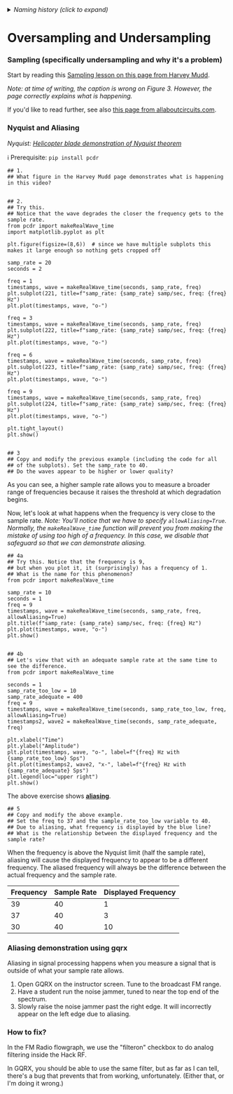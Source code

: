 <details><summary><i>Naming history (click to expand)</i></summary>
<pre>
2022 Aug 08: 050-Nyquist.md
2022 Aug 30: 090-Nyquist.md 
2023 Jan 04: 082-Nyquist.md 
2023 Jan 23: 082LATER-Nyquist.md 
2023 Jan 28: 999-Nyquist.md
2023 May 22: 040_Nyquist.md
2023 Aug 23: 030_Oversampling_Undersampling.md
</pre>
</details>

# Oversampling and Undersampling

### Sampling (specifically undersampling and why it's a problem)

Start by reading this [Sampling lesson on this page from Harvey Mudd](https://gallicchio.github.io/learnSDR/lesson06.html).

_Note: at time of writing, the caption is wrong on Figure 3. However, the page correctly explains what is happening._

If you'd like to read further, see also [this page from allaboutcircuits.com](https://www.allaboutcircuits.com/technical-articles/nyquist-shannon-theorem-understanding-sampled-systems/).

### Nyquist and Aliasing

_Nyquist: [Helicopter blade demonstration of Nyquist theorem](https://www.youtube.com/watch?v=yr3ngmRuGUc)_

ℹ️ Prerequisite: `pip install pcdr`


```python3
## 1.
## What figure in the Harvey Mudd page demonstrates what is happening in this video? 


## 2. 
## Try this.
## Notice that the wave degrades the closer the frequency gets to the sample rate.
from pcdr import makeRealWave_time
import matplotlib.pyplot as plt

plt.figure(figsize=(8,6))  # since we have multiple subplots this makes it large enough so nothing gets cropped off

samp_rate = 20
seconds = 2

freq = 1
timestamps, wave = makeRealWave_time(seconds, samp_rate, freq)
plt.subplot(221, title=f"samp_rate: {samp_rate} samp/sec, freq: {freq} Hz")
plt.plot(timestamps, wave, "o-")

freq = 3
timestamps, wave = makeRealWave_time(seconds, samp_rate, freq)
plt.subplot(222, title=f"samp_rate: {samp_rate} samp/sec, freq: {freq} Hz")
plt.plot(timestamps, wave, "o-")

freq = 6
timestamps, wave = makeRealWave_time(seconds, samp_rate, freq)
plt.subplot(223, title=f"samp_rate: {samp_rate} samp/sec, freq: {freq} Hz")
plt.plot(timestamps, wave, "o-")

freq = 9
timestamps, wave = makeRealWave_time(seconds, samp_rate, freq)
plt.subplot(224, title=f"samp_rate: {samp_rate} samp/sec, freq: {freq} Hz")
plt.plot(timestamps, wave, "o-")

plt.tight_layout()
plt.show()


## 3
## Copy and modify the previous example (including the code for all
## of the subplots). Set the samp_rate to 40.
## Do the waves appear to be higher or lower quality?
```

As you can see, a higher sample rate allows you to measure a broader range of frequencies because it raises the threshold at which degradation begins.

Now, let's look at what happens when the frequency is very close to the sample rate. _Note: You'll notice that we have to specify `allowAliasing=True`. Normally, the `makeRealWave_time` function will prevent you from making the mistake of using too high of a frequency. In this case, we disable that safeguard so that we can demonstrate aliasing._

```python3
## 4a
## Try this. Notice that the frequency is 9,
## but when you plot it, it (surprisingly) has a frequency of 1.
## What is the name for this phenomenon? 
from pcdr import makeRealWave_time

samp_rate = 10
seconds = 1
freq = 9
timestamps, wave = makeRealWave_time(seconds, samp_rate, freq, allowAliasing=True)
plt.title(f"samp_rate: {samp_rate} samp/sec, freq: {freq} Hz")
plt.plot(timestamps, wave, "o-")
plt.show()


## 4b
## Let's view that with an adequate sample rate at the same time to see the difference.
from pcdr import makeRealWave_time

seconds = 1
samp_rate_too_low = 10
samp_rate_adequate = 400
freq = 9
timestamps, wave = makeRealWave_time(seconds, samp_rate_too_low, freq, allowAliasing=True)
timestamps2, wave2 = makeRealWave_time(seconds, samp_rate_adequate, freq)

plt.xlabel("Time")
plt.ylabel("Amplitude")
plt.plot(timestamps, wave, "o-", label=f"{freq} Hz with {samp_rate_too_low} Sps")
plt.plot(timestamps2, wave2, "x-", label=f"{freq} Hz with {samp_rate_adequate} Sps")
plt.legend(loc="upper right")
plt.show()
```

The above exercise shows [**aliasing**](https://gallicchio.github.io/learnSDR/lesson06.html).

```python3
## 5
## Copy and modify the above example.
## Set the freq to 37 and the sample_rate_too_low variable to 40.
## Due to aliasing, what frequency is displayed by the blue line?
## What is the relationship between the displayed frequency and the sample rate?
```

When the frequency is above the Nyquist limit (half the sample rate), aliasing will cause the displayed frequency to appear to be a different frequency. The aliased frequency will always be the difference between the actual frequency and the sample rate.
  
|  Frequency | Sample Rate | Displayed Frequency |
|-----|-----|-----|
| 39| 40 | 1 |
| 37| 40 | 3 |
| 30| 40 | 10 |

### Aliasing demonstration using gqrx

Aliasing in signal processing happens when you measure a signal that is outside of what your sample rate allows.

1. Open GQRX on the instructor screen. Tune to the broadcast FM range.
2. Have a student run the noise jammer, tuned to near the top end of the spectrum.
3. Slowly raise the noise jammer past the right edge. It will incorrectly appear on the left edge due to aliasing.
 
### How to fix?

In the FM Radio flowgraph, we use the "filteron" checkbox to do analog filtering inside the Hack RF.

In GQRX, you should be able to use the same filter, but as far as I can tell, there's a bug that prevents that from working, unfortunately. (Either that, or I'm doing it wrong.)
